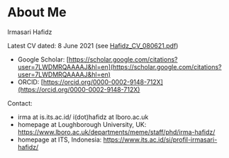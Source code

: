 # About Me
Irmasari Hafidz

Latest CV dated: 8 June 2021 (see [Hafidz_CV_080621.pdf](https://github.com/irhafidz/about/blob/main/Hafidz_CV_080621.pdf))

- Google Scholar: [https://scholar.google.com/citations?user=7LWDMRQAAAAJ&hl=en](https://scholar.google.com/citations?user=7LWDMRQAAAAJ&hl=en) 
- ORCID: [https://orcid.org/0000-0002-9148-712X](https://orcid.org/0000-0002-9148-712X)

Contact:
- irma at is.its.ac.id/ i(dot)hafidz at lboro.ac.uk
- homepage at Loughborough University, UK: https://www.lboro.ac.uk/departments/meme/staff/phd/irma-hafidz/
- homepage at ITS, Indonesia: https://www.its.ac.id/si/profil-irmasari-hafidz/
